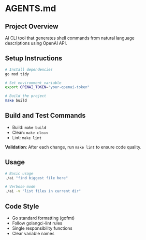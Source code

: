# AGENTS.md

## Project Overview
AI CLI tool that generates shell commands from natural language descriptions using OpenAI API.

## Setup Instructions
```bash
# Install dependencies
go mod tidy

# Set environment variable
export OPENAI_TOKEN="your-openai-token"

# Build the project
make build
```

## Build and Test Commands
- Build: `make build`
- Clean: `make clean`
- Lint: `make lint`

**Validation**: After each change, run `make lint` to ensure code quality.

## Usage
```bash
# Basic usage
./ai "find biggest file here"

# Verbose mode
./ai -v "list files in current dir"
```

## Code Style
- Go standard formatting (gofmt)
- Follow golangci-lint rules
- Single responsibility functions
- Clear variable names
